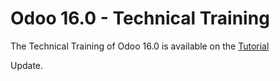 # Odoo 16.0 - Technical Training

The Technical Training of Odoo 16.0 is available on the
[Tutorial](https://www.odoo.com/documentation/master/developer/howtos/rdtraining.html)


Update.